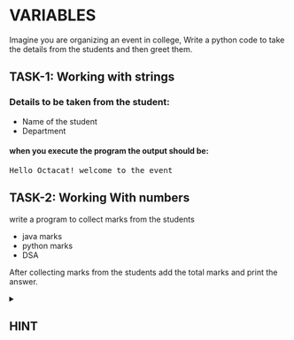 # VARIABLES

Imagine you are organizing an event in college, Write a python code to take the details from the students and then greet them.

## TASK-1: Working with strings

### Details to be taken from the student:
- Name of the student
- Department


#### when you execute the program the output should be:
<pre>
Hello Octacat! welcome to the event
</pre>

## TASK-2: Working With numbers

write a program to collect marks from the students
- java marks
- python marks
- DSA

After collecting marks from the students add the total marks and print the answer.

<details>
 <summary><h2>HINT</h2></summary>
 
 To capture information from the user, you'll use the `input()`
 </details>
